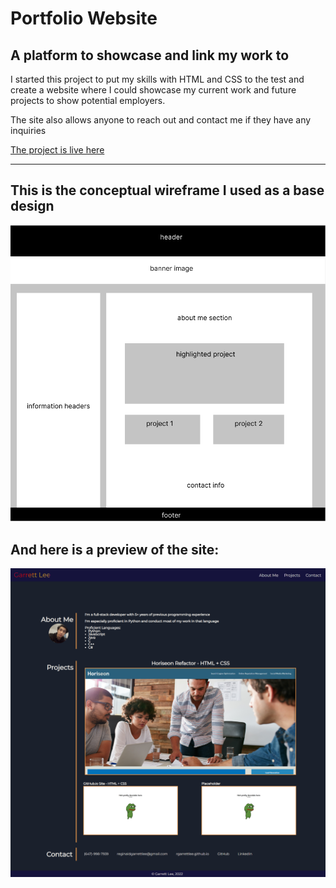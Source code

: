 # Portfolio Website

## A platform to showcase and link my work to

I started this project to put my skills with HTML and CSS to the test and create a website where I could showcase my current work and future projects to show potential employers.

The site also allows anyone to reach out and contact me if they have any inquiries

[The project is live here](https://rgarrettlee.github.io/portfolio)

---
## This is the conceptual wireframe I used as a base design
![wireframe](./assets/images/wireframe.png)

## And here is a preview of the site:
![previw](./assets/images/mockup.png)
